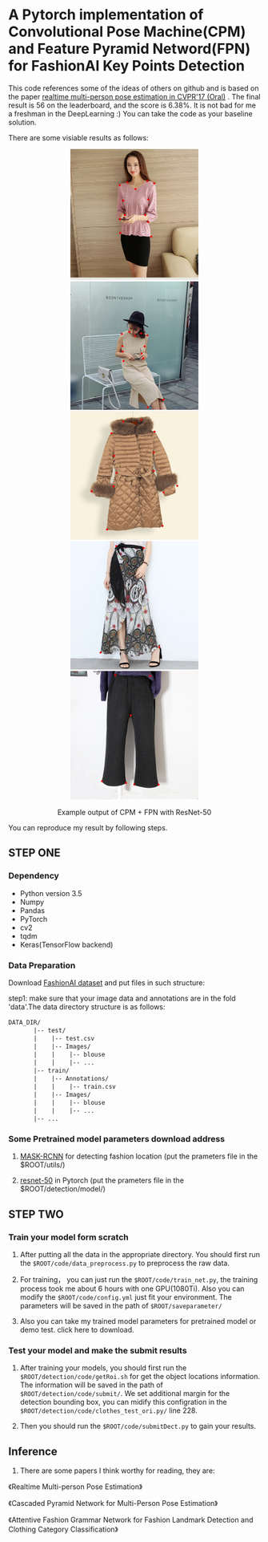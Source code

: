 # A Pytorch implementation of Convolutional Pose Machine(CPM) and Feature Pyramid Netword(FPN) for FashionAI Key Points Detection

This code references some of the ideas of others on github and is based on the paper [realtime multi-person pose estimation in CVPR'17 (Oral)](https://arxiv.org/abs/1611.08050) . The final result is 56 on the leaderboard, and the score is 6.38%. It is not bad for me a freshman in the DeepLearning :) You can take the code as your baseline solution.

There are some visiable results as follows:
<div align="center">
<img src="demoImages/blouse.jpg" width="256"/> <img src="demoImages/dress.jpg" width="256"/> <img src="demoImages/outwear.jpg" width="256"/> <img src="demoImages/skirt.jpg" width="256"/> <img src="demoImages/trouser.jpg" width="256"/>
<p> Example output of CPM + FPN with ResNet-50 </p>
</div>

You can reproduce my result by following steps.
## STEP ONE

### Dependency

- Python version 3.5
- Numpy
- Pandas
- PyTorch
- cv2
- tqdm
- Keras(TensorFlow backend)

### Data Preparation

Download [FashionAI dataset](https://tianchi.aliyun.com/competition/information.htm?spm=5176.11165261.5678.2.34b72ec5iFguTn&raceId=231648&_lang=en_US) and put files in such structure:

step1: make sure that your image data and annotations are in the fold 'data'.The data directory structure is as follows:

	DATA_DIR/
		   |-- test/
		   |    |-- test.csv
		   |    |-- Images/
		   |    |    |-- blouse
		   |    |    |-- ...
		   |-- train/
		   |    |-- Annotations/
		   |    |    |-- train.csv
		   |    |-- Images/
		   |    |    |-- blouse
		   |    |    |-- ...
		   |-- ...
### Some Pretrained model parameters download address
1. [ MASK-RCNN](https://pan.baidu.com/s/12_4EPT6_E6dedNriA-ifeQ#list/path=%2F) for detecting fashion location (put the prameters file in the $ROOT/utils/)


2. [resnet-50](https://download.pytorch.org/models/resnet50-19c8e357.pth) in Pytorch (put the prameters file in the $ROOT/detection/model/)

## STEP TWO
### Train your model form scratch
1. After putting all the data in the appropriate directory. You should first run the `$ROOT/code/data_preprocess.py` to preprocess the raw data.


2. For training， you can just run the `$ROOT/code/train_net.py`, the training process took me about 6 hours with one GPU(1080Ti). Also you can modify the `$ROOT/code/config.yml` just fit your environment. The parameters will be saved in the path of `$ROOT/saveparameter/`


3. Also you can take my trained model parameters for pretrained model or demo test. click here to download.


### Test your model and make the submit results
1. After training your models, you should first run the `$ROOT/detection/code/getRoi.sh` for get the object locations information. The information will be saved in the path of `$ROOT/detection/code/submit/`. We set additional margin for the detection bounding box, you can midify this configration in the `$ROOT/detection/code/clothes_test_ori.py/` line 228.


2. Then you should run the `$ROOT/code/submitDect.py` to gain your results.

## Inference
1. There are some papers I think worthy for reading, they are:

《Realtime Multi-person Pose Estimation》


《Cascaded Pyramid Network for Multi-Person Pose Estimation》

《Attentive Fashion Grammar Network for Fashion Landmark Detection and Clothing Category Classification》


 